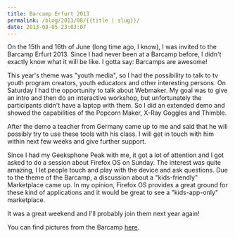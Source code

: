 ```yaml
---
title: Barcamp Erfurt 2013
permalink: /blog/2013/08/{{title | slug}}/
date: 2013-08-05 23:03:07
---
```


On the 15th and 16th of June (long time ago, I know), I was invited to the Barcamp Erfurt 2013. Since I had never been at a Barcamp before, I didn't exactly know what it will be like. I gotta say: Barcamps are awesome!

<!-- excerpt -->

This year's theme was "youth media", so I had the possibility to talk to tv youth program creators, youth educators and other interesting persons. On Saturday I had the opportunity to talk about Webmaker. My goal was to give an intro and then do an interactive workshop, but unfortunately the participants didn't have a laptop with them. So I did an extended demo and showed the capabilities of the Popcorn Maker, X-Ray Goggles and Thimble.

After the demo a teacher from Germany came up to me and said that he will possibly try to use these tools with his class. I will get in touch with him within next few weeks and give further support.

Since I had my Geeksphone Peak with me, it got a lot of attention and I got asked to do a session about Firefox OS on Sunday. The interest was quite amazing, I let people touch and play with the device and ask questions. Due to the theme of the Barcamp, a discussion about a "kids-friendly" Marketplace came up. In my opinion, Firefox OS provides a great ground for these kind of applications and it would be great to see a "kids-app-only" marketplace.

It was a great weekend and I'll probably join them next year again!

You can find pictures from the Barcamp [here](http://www.flickr.com/photos/91064615@N00/sets/72157634139546486/).
